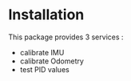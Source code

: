# Installation

This package provides 3 services :
 * calibrate IMU
 * calibrate Odometry
 * test PID values
